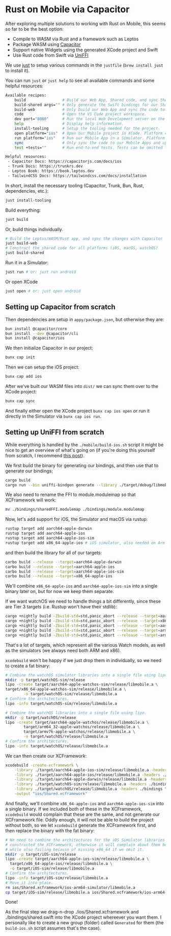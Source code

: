 # Rust on Mobile via Capacitor

After exploring multiple solutions to working with Rust on Mobile, this seems so far to be the best option:

- Compile to WASM via Rust and a framework such as Leptos
- Package WASM using [Capacitor](https://capacitorjs.com/docs)
- Support native Widgets using the generated XCode project and Swift
- Use Rust code from Swift via [UniFFI](https://github.com/mozilla/uniffi-rs)

We use [just](https://github.com/casey/just) to setup various commands in the `justfile` (`brew install just` to install it).

You can run `just` or `just help` to see all available commands and some helpful resources:

```bash
Available recipes:
    build                # Build our Web App, Shared code, and sync the changes to our Mobile Apps.
    build-shared args="" # Only generate the Swift bindings for our Shared code. Args can be passed to the script e.g. "--force" (default "").
    build-web            # Only build our Web App and sync the code to our Mobile Apps.
    code                 # Open the VS Code project workspace.
    dev port="8080"      # Run the local Web Development server on the port.
    help                 # Display help information.
    install-tooling      # Setup the tooling needed for the project.
    open platform="ios"  # Open our Mobile project in XCode. Platform can be "ios" or "android" (default "ios").
    run platform="ios"   # Run our Mobile App in a Simulator. Platform can be "ios" or "android" (default "ios").
    sync                 # Only sync the code to our Mobile Apps and update it.
    test +tests=""       # Run end-to-end tests. Tests can be omitted for all, or a specific test name (default "").

Helpful resources:
 - Capacitor Docs: https://capacitorjs.com/docs/ios
 - Trunk Docs: https://trunkrs.dev
 - Leptos Book: https://book.leptos.dev
 - TailwindCSS Docs: https://tailwindcss.com/docs/installation
```

In short, install the necessary tooling (Capacitor, Trunk, Bun, Rust, dependencies, etc.):

```bash
just install-tooling
```

Build everything:

```bash
just build
```

Or, build things individually.

```bash
# Build the Leptos/WASM/Rust app, and sync the changes with Capacitor
just build-web
# Construct the shared code for all platforms (iOS, macOS, watchOS)
just build-shared
```

Run it in a Simulator:

```bash
just run # or: just run android
```

Or open XCode

```bash
just open # or: just open android
```

## Setting up Capacitor from scratch

Then dependencies are setup in `appy/package.json`, but otherwise they are:

```bash
bun install @capacitor/core
bun install --dev @capacitor/cli
bun install @capacitor/ios
```

We then initialize Capacitor in our project:

```bash
bunx cap init
```

Then we can setup the iOS project:

```bash
bunx cap add ios
```

After we've built our WASM files into `dist/` we can sync them over to the XCode project:

```bash
bunx cap sync
```

And finally either open the XCode project `bunx cap ios open` or run it directly in the Simulator via `bunx cap ios run`.

## Setting up UniFFI from scratch

While everything is handled by the `./mobile/build-ios.sh` script it might be nice to get an overview of what's going on (if you're doing this yourself from scratch, I recommend [this post](https://forgen.tech/en/blog/post/building-an-ios-app-with-rust-using-uniffi)).

We first build the binary for generating our bindings, and then use that to generate our bindings:

```bash
cargo build
cargo run --bin uniffi-bindgen generate --library ./target/debug/libmobile.a --language swift --out-dir ./bindings
```

We also need to rename the FFI to module.modulemap so that XCFramework will work:

```bash
mv ./bindings/sharedFFI.modulemap ./bindings/module.modulemap
```

Now, let's add support for iOS, the Simulator and macOS via rustup:

```bash
rustup target add aarch64-apple-darwin
rustup target add aarch64-apple-ios
rustup target add aarch64-apple-ios-sim
rustup target add x86_64-apple-ios # iOS simulator, also needed on Arm Macs.
```

and then build the library for all of our targets:

```bash
carbo build --release --target=aarch64-apple-darwin
carbo build --release --target=aarch64-apple-ios
carbo build --release --target=aarch64-apple-ios-sim
carbo build --release --target=x86_64-apple-ios
```

We'll combine `x86_64-apple-ios` and `aarch64-apple-ios-sim` into a single binary later on, but for now we keep them separate.

If we want watchOS we need to handle things a bit differently, since these are Tier 3 targets (i.e. Rustup won't have their stdlib):

```bash
cargo +nightly build -Zbuild-std=std,panic_abort --release --target=aarch64-apple-watchos-sim
cargo +nightly build -Zbuild-std=std,panic_abort --release --target=x86_64-apple-watchos-sim
cargo +nightly build -Zbuild-std=std,panic_abort --release --target=aarch64-apple-watchos
cargo +nightly build -Zbuild-std=std,panic_abort --release --target=armv7k-apple-watchos
cargo +nightly build -Zbuild-std=std,panic_abort --release --target=arm64_32-apple-watchos
```

That's a lot of targets, which represent all the various Watch models, as well as the simulators (we always need both ARM and x86).

`xcodebuild` won't be happy if we just drop them in individually, so we need to create a fat binary:

```bash
# Combine the watchOS simulator libraries into a single file using lipo.
mkdir -p target/watchOS-sim/release
lipo -create target/aarch64-apple-watchos-sim/release/libmobile.a \
target/x86_64-apple-watchos-sim/release/libmobile.a \
        -o target/watchOS-sim/release/libmobile.a
# Confirm the architectures.
lipo -info target/watchOS-sim/release/libmobile.a

# Combine the watchOS libraries into a single file using lipo.
mkdir -p target/watchOS/release
lipo -create target/aarch64-apple-watchos/release/libmobile.a \
        target/arm64_32-apple-watchos/release/libmobile.a \
        target/armv7k-apple-watchos/release/libmobile.a \
        -o target/watchOS/release/libmobile.a
# Confirm the architectures.
lipo -info target/watchOS/release/libmobile.a
```

We can then create our XCFramework:

```bash
xcodebuild -create-xcframework \
    -library ./target/aarch64-apple-ios-sim/release/libmobile.a -headers ./bindings \
    -library ./target/aarch64-apple-ios/release/libmobile.a -headers ./bindings \
    -library ./target/aarch64-apple-darwin/release/libmobile.a -headers ./bindings \
    -library ./target/watchOS-sim/release/libmobile.a -headers ./bindings \
    -library ./target/watchOS/release/libmobile.a -headers ./bindings \
    -output "ios/Shared.xcframework"
```

And finally, we'll combine `x86_64-apple-ios` and `aarch64-apple-ios-sim` into a single binary. If we included both of these in the XCFramework, `xcodebuild` would complain that these are the same, and not generate our XCFramework file. Oddly enough, it will not be able to build the project without both, so we let `xcodebuild` generate the XCFramework first, and then replace the binary with the fat binary:

```bash
# We need to combine the architectures for the iOS Simulator libraries after we've
# constructed the XCFramework, otherwise it will complain about them being the same,
# while also failing because of missing x86_64 if we omit it.
mkdir -p target/iOS-sim/release
lipo -create target/aarch64-apple-ios-sim/release/libmobile.a \
  target/x86_64-apple-ios/release/libmobile.a \
  -o target/iOS-sim/release/libmobile.a
# Confirm the architectures.
lipo -info target/iOS-sim/release/libmobile.a
# Move it into place.
rm ios/Shared.xcframework/ios-arm64-simulator/libmobile.a
cp target/iOS-sim/release/libmobile.a ios/Shared.xcframework/ios-arm64-simulator/libmobile.a
```

Done!

As the final step we drag-n-drop ./ios/Shared.xcframework and ./bindings/shared.swift into the XCode project whereever you want them. I personally like to create a new group (folder) called `Generated` for them (the `build-ios.sh` script assumes that's the case).
